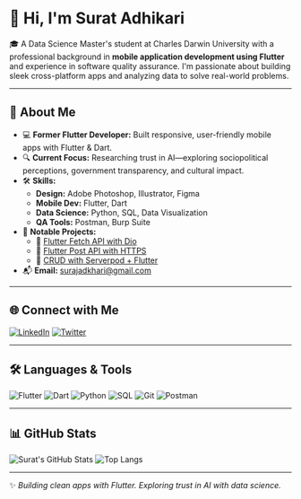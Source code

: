 # 👋 Hi, I'm Surat Adhikari

🎓 A Data Science Master's student at Charles Darwin University with a professional background in **mobile application development using Flutter** and experience in software quality assurance. I'm passionate about building sleek cross-platform apps and analyzing data to solve real-world problems.

---

## 🚀 About Me

- 💻 **Former Flutter Developer:** Built responsive, user-friendly mobile apps with Flutter & Dart.
- 🔍 **Current Focus:** Researching trust in AI—exploring sociopolitical perceptions, government transparency, and cultural impact.
- 🛠️ **Skills:**
  - **Design:** Adobe Photoshop, Illustrator, Figma
  - **Mobile Dev:** Flutter, Dart
  - **Data Science:** Python, SQL, Data Visualization
  - **QA Tools:** Postman, Burp Suite
- 🧪 **Notable Projects:**
  - 🔹 [Flutter Fetch API with Dio](https://github.com/surajadkhari/flutter-fetch-api-with-dio)
  - 🔹 [Flutter Post API with HTTPS](https://github.com/surajadkhari/flutter-post-api-with-https)
  - 🔹 [CRUD with Serverpod + Flutter](https://github.com/surajadkhari/crud_severpod_flutter)
- 📬 **Email:** surajadkhari@gmail.com

---

## 🌐 Connect with Me

[![LinkedIn](https://img.shields.io/badge/LinkedIn-Connect-blue?logo=linkedin)](https://www.linkedin.com/in/suratadhikari66/)
[![Twitter](https://img.shields.io/badge/Twitter-Follow-blue?logo=twitter)](https://twitter.com/SuratAdhikari66)

---

## 🛠️ Languages & Tools

![Flutter](https://img.shields.io/badge/-Flutter-05122A?style=flat&logo=flutter)
![Dart](https://img.shields.io/badge/-Dart-05122A?style=flat&logo=dart)
![Python](https://img.shields.io/badge/-Python-05122A?style=flat&logo=python)
![SQL](https://img.shields.io/badge/-SQL-05122A?style=flat&logo=mysql)
![Git](https://img.shields.io/badge/-Git-05122A?style=flat&logo=git)
![Postman](https://img.shields.io/badge/-Postman-05122A?style=flat&logo=postman)

---

## 📊 GitHub Stats

![Surat's GitHub Stats](https://github-readme-stats.vercel.app/api?username=surajadkhari&show_icons=true&theme=radical)
![Top Langs](https://github-readme-stats.vercel.app/api/top-langs/?username=surajadkhari&layout=compact&theme=radical)

---

✨ _Building clean apps with Flutter. Exploring trust in AI with data science._
